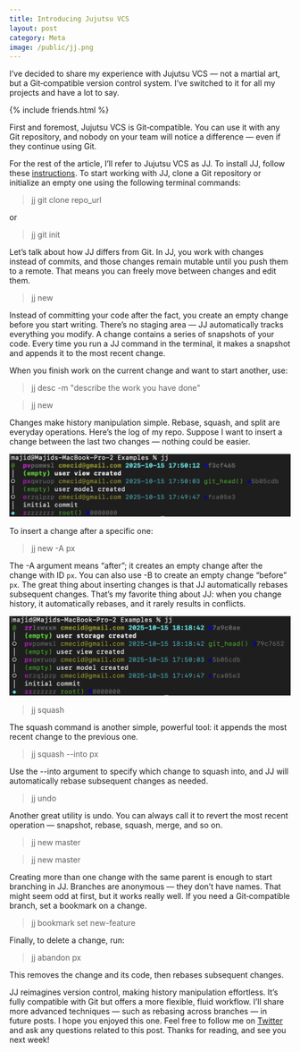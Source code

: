 ```yaml
---
title: Introducing Jujutsu VCS
layout: post
category: Meta
image: /public/jj.png
---
```


I’ve decided to share my experience with Jujutsu VCS — not a martial art, but a Git‑compatible version control system. I’ve switched to it for all my projects and have a lot to say.

{% include friends.html %}

First and foremost, Jujutsu VCS is Git‑compatible. You can use it with any Git repository, and nobody on your team will notice a difference — even if they continue using Git.

For the rest of the article, I’ll refer to Jujutsu VCS as JJ. To install JJ, follow these [instructions](https://jj-vcs.github.io/jj/latest/install-and-setup/). To start working with JJ, clone a Git repository or initialize an empty one using the following terminal commands:

> jj git clone repo_url

or

> jj git init

Let’s talk about how JJ differs from Git. In JJ, you work with changes instead of commits, and those changes remain mutable until you push them to a remote. That means you can freely move between changes and edit them.

> jj new

Instead of committing your code after the fact, you create an empty change before you start writing. There’s no staging area — JJ automatically tracks everything you modify. A change contains a series of snapshots of your code. Every time you run a JJ command in the terminal, it makes a snapshot and appends it to the most recent change.

When you finish work on the current change and want to start another, use:

> jj desc -m "describe the work you have done"

> jj new

Changes make history manipulation simple. Rebase, squash, and split are everyday operations. Here’s the log of my repo. Suppose I want to insert a change between the last two changes — nothing could be easier.

![jj-terminal](/public/jj1.png)

To insert a change after a specific one:

> jj new -A px

The -A argument means “after”; it creates an empty change after the change with ID `px`. You can also use -B to create an empty change “before” `px`. The great thing about inserting changes is that JJ automatically rebases subsequent changes. That’s my favorite thing about JJ: when you change history, it automatically rebases, and it rarely results in conflicts.

![jj-terminal](/public/jj2.png)

> jj squash

The squash command is another simple, powerful tool: it appends the most recent change to the previous one.

> jj squash --into px

Use the --into argument to specify which change to squash into, and JJ will automatically rebase subsequent changes as needed.

> jj undo

Another great utility is undo. You can always call it to revert the most recent operation — snapshot, rebase, squash, merge, and so on.

> jj new master

> jj new master

Creating more than one change with the same parent is enough to start branching in JJ. Branches are anonymous — they don’t have names. That might seem odd at first, but it works really well. If you need a Git‑compatible branch, set a bookmark on a change.

> jj bookmark set new-feature

Finally, to delete a change, run:

> jj abandon px

This removes the change and its code, then rebases subsequent changes.

JJ reimagines version control, making history manipulation effortless. It’s fully compatible with Git but offers a more flexible, fluid workflow. I’ll share more advanced techniques — such as rebasing across branches — in future posts. I hope you enjoyed this one. Feel free to follow me on [Twitter](https://twitter.com/mecid) and ask any questions related to this post. Thanks for reading, and see you next week!
